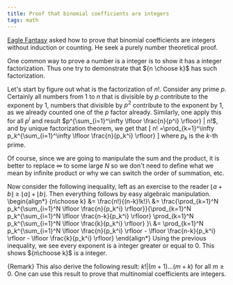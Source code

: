 ```yaml
---
title: Proof that binomial coefficients are integers 
tags: math
---
```


[Eagle Fantasy](http://www.eaglefantasy.com/) asked how to prove that binomial coefficients are integers without induction or counting. He seek a purely number theoretical proof.

One common way to prove a number is a integer is to show it has a integer factorization. Thus one try to demonstrate that ${n \choose k}$ has such factorization.

Let's start by figure out what is the factorization of $n!$. Consider any prime $p$. Certainly all numbers from $1$ to $n$ that is divisible by $p$ contribute to the exponent by $1$, numbers that divisible by $p^2$ contribute to the exponent by $1$, as we already counted one of the $p$ factor already. Similarly, one apply this for all $p^i$ and result $p^{\sum_{i=1}^\infty \lfloor \frac{n}{p^i} \rfloor} | n!$, and by unique factorization theorem, we get that 
\[
n! =\prod_{k=1}^\infty p_k^{\sum_{i=1}^\infty \lfloor \frac{n}{p_k^i} \rfloor} 
\]
where $p_k$ is the $k$-th prime.

Of course, since we are going to manipulate the sum and the product, it is better to replace $\infty$ to some large $N$ so we don't need to define what we mean by infinite product or why we can switch the order of summation, etc.

Now consider the following inequality, left as an exercise to the reader $\lfloor a+b\rfloor \geq \lfloor a \rfloor + \lfloor b\rfloor$. Then everything follows by easy algebraic manipulation.
\begin{align*}
{n\choose k} &= \frac{n!}{(n-k)!k!}\\
&= \frac{\prod_{k=1}^N p_k^{\sum_{i=1}^N \lfloor \frac{n}{p_k^i} \rfloor}}{\prod_{k=1}^N p_k^{\sum_{i=1}^N \lfloor \frac{n-k}{p_k^i} \rfloor} \prod_{k=1}^N p_k^{\sum_{i=1}^N \lfloor \frac{k}{p_k^i} \rfloor} }\\
&= \prod_{k=1}^N p_k^{\sum_{i=1}^N \lfloor \frac{n}{p_k^i} \rfloor - \lfloor \frac{n-k}{p_k^i} \rfloor - \lfloor \frac{k}{p_k^i} \rfloor}
\end{align*}
Using the previous inequality, we see every exponent is a integer greater or equal to $0$. This shows ${n\choose k}$ is a integer.

{Remark}
    This also derive the following result: $k!|(m+1)\ldots (m+k)$ for all $m\geq 0$. One can use this result to prove that multinomial coefficients are integers.